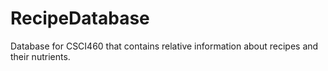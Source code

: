 # RecipeDatabase
Database for CSCI460 that contains relative information about recipes and their nutrients.
